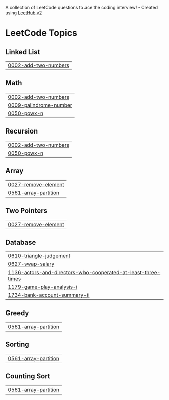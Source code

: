A collection of LeetCode questions to ace the coding interview! - Created using [LeetHub v2](https://github.com/arunbhardwaj/LeetHub-2.0)
<!---LeetCode Topics Start-->
# LeetCode Topics
## Linked List
|  |
| ------- |
| [0002-add-two-numbers](https://github.com/sailajabevara/LeetCode/tree/master/0002-add-two-numbers) |
## Math
|  |
| ------- |
| [0002-add-two-numbers](https://github.com/sailajabevara/LeetCode/tree/master/0002-add-two-numbers) |
| [0009-palindrome-number](https://github.com/sailajabevara/LeetCode/tree/master/0009-palindrome-number) |
| [0050-powx-n](https://github.com/sailajabevara/LeetCode/tree/master/0050-powx-n) |
## Recursion
|  |
| ------- |
| [0002-add-two-numbers](https://github.com/sailajabevara/LeetCode/tree/master/0002-add-two-numbers) |
| [0050-powx-n](https://github.com/sailajabevara/LeetCode/tree/master/0050-powx-n) |
## Array
|  |
| ------- |
| [0027-remove-element](https://github.com/sailajabevara/LeetCode/tree/master/0027-remove-element) |
| [0561-array-partition](https://github.com/sailajabevara/LeetCode/tree/master/0561-array-partition) |
## Two Pointers
|  |
| ------- |
| [0027-remove-element](https://github.com/sailajabevara/LeetCode/tree/master/0027-remove-element) |
## Database
|  |
| ------- |
| [0610-triangle-judgement](https://github.com/sailajabevara/LeetCode/tree/master/0610-triangle-judgement) |
| [0627-swap-salary](https://github.com/sailajabevara/LeetCode/tree/master/0627-swap-salary) |
| [1136-actors-and-directors-who-cooperated-at-least-three-times](https://github.com/sailajabevara/LeetCode/tree/master/1136-actors-and-directors-who-cooperated-at-least-three-times) |
| [1179-game-play-analysis-i](https://github.com/sailajabevara/LeetCode/tree/master/1179-game-play-analysis-i) |
| [1734-bank-account-summary-ii](https://github.com/sailajabevara/LeetCode/tree/master/1734-bank-account-summary-ii) |
## Greedy
|  |
| ------- |
| [0561-array-partition](https://github.com/sailajabevara/LeetCode/tree/master/0561-array-partition) |
## Sorting
|  |
| ------- |
| [0561-array-partition](https://github.com/sailajabevara/LeetCode/tree/master/0561-array-partition) |
## Counting Sort
|  |
| ------- |
| [0561-array-partition](https://github.com/sailajabevara/LeetCode/tree/master/0561-array-partition) |
<!---LeetCode Topics End-->